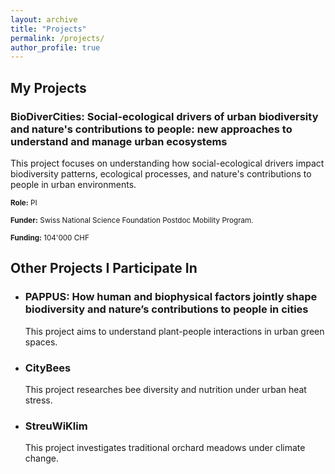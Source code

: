 ```yaml
---
layout: archive
title: "Projects"
permalink: /projects/
author_profile: true
---
```


<h2>My Projects</h2>

<div class="project-item">
  <h3>BioDiverCities:  Social-ecological drivers of urban biodiversity and nature's contributions to people: new approaches to understand and manage urban ecosystems </h3>
  <p>This project focuses on understanding how social-ecological drivers impact biodiversity patterns, ecological processes, and nature's contributions to people in urban environments.</p>
  <p><span style="font-size: smaller;"><strong>Role:</strong> PI</span></p>
  <p><span style="font-size: smaller;"><strong>Funder:</strong> Swiss National Science Foundation Postdoc Mobility Program.</span></p>
  <p><span style="font-size: smaller;"><strong>Funding:</strong> 104'000 CHF</span></p>
</div>

<h2>Other Projects I Participate In</h2>

<ul>
  <li>
    <h3>PAPPUS: How human and biophysical factors jointly shape biodiversity and nature’s contributions to people in cities </h3>
    <p>This project aims to understand plant-people interactions in urban green spaces.</p>
  </li>
  <li>
    <h3>CityBees</h3>
    <p>This project researches bee diversity and nutrition under urban heat stress.</p>
  </li>
  <li>
    <h3>StreuWiKlim</h3>
    <p>This project investigates traditional orchard meadows under climate change.</p>
  </li>
</ul>